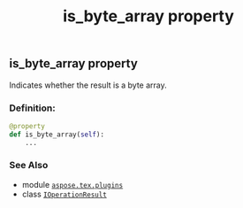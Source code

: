 ﻿---
title: is_byte_array property
second_title: Aspose.TeX for Python via .NET API References
description: 
type: docs
weight: 60
url: /python-net/aspose.tex.plugins/ioperationresult/is_byte_array/
is_root: false
---

## is_byte_array property


Indicates whether the result is a byte array.
### Definition:
```python
@property
def is_byte_array(self):
    ...
```

### See Also
* module [`aspose.tex.plugins`](../../)
* class [`IOperationResult`](/tex/python-net/aspose.tex.plugins/ioperationresult)
